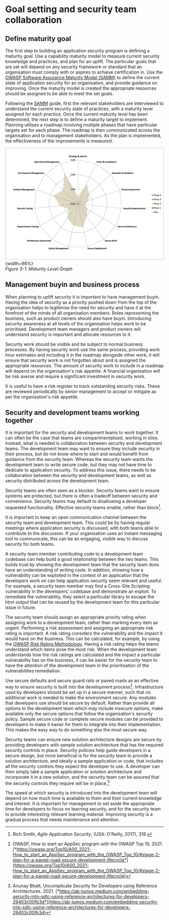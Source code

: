 # Goal setting and security team collaboration

## Define maturity goal

The first step to building an application security program is 
defining a maturity goal. Use a capability maturity model to measure
current security knowledge and practices, and plan for an uplift. The
particular goals that are set will depend on any security framework or
standard that an organisation must comply with or aspires to achieve
certification in. Use the [OWASP Software Assurance Maturity Model
(SAMM)](https://owasp.org/www-project-samm/) to define the current
state of application security for an organisation, and provide guidance
on improving. Once the maturity model is created the appropriate
resources should be assigned to be able to meet the set goals.

Following the [SAMM](https://owasp.org/www-project-samm/) guide, first
the relevant stakeholders are interviewed to understand the current
security state of practices, with a maturity level assigned for each
practice. Once the current maturity level has been determined, the
next step is to define a maturity target to implement. Planning
utilises a roadmap involving multiple phases that have particular 
targets set for each phase. The roadmap is then communicated across the
organisation and to management stakeholders. As the plan is implemented,
the effectiveness of the improvements is measured.

![Maturity Level Graph](images/maturitymodelgraph.png){width=98%}\
*Figure 3-1: Maturity Level Graph*

## Management buyin and business process

When planning to uplift security it is important to have management
buyin. Having the idea of security as a priority pushed down from the
top of the organisation helps to legitimise the need for security and
have it at the forefront of the minds of all organisation members. Roles
representing the business, such as product owners should also have
buyin. Introducing security awareness at all levels of the organisation
helps work to be prioritised. Development team managers and product
owners will understand security is important and allocate resources to
it.

Security work should be visible and be subject to normal business
processes. By having security work use the same process, providing work
hour estimates and including it in the roadmap alongside other work, it
will ensure that security work is not forgotten about and is assigned
the appropriate resources. The amount of security work to include in a
roadmap will depend on the organisation\'s risk appetite. A financial
organisation will be risk averse and require a significant investment in
security work.

It is useful to have a risk register to track outstanding security
risks. These are reviewed periodically by senior management to accept or
mitigate as per the organisation\'s risk appetite.

## Security and development teams working together

It is important for the security and development teams to work together.
It can often be the case that teams are compartmentalised, working in
silos. Instead, what is needed is collaboration between security and
development teams. The development team may want to ensure they include
security in their process, but do not know where to start and would
benefit from guidance from the security team. Whereas the security team
wants the development team to write secure code, but they may not have
time to dedicate to application security. To address this issue, there
needs to be collaboration between the security and development teams, as
well as security distributed across the development team.

Security teams are often seen as a blocker. Security teams want to
ensure systems are protected, but there is often a tradeoff between
security and convenience. Security teams may default to disallowing a
developer requested functionality. Effective security teams enable,
rather than block[^3].

It is important to keep an open communication channel between the
security team and development team. This could be by having regular
meetings where application security is discussed, with both teams able
to contribute to the discussion. If your organisation uses an instant
messaging tool to communicate, this can be an engaging, visible way to
discuss security for both teams.

A security team member contributing code to a development team codebase
can help build a good relationship between the two teams. This builds
trust by showing the development team that the security team does have
an understanding of writing code. In addition, showing how a
vulnerability can be exploited in the context of an application that the
developers work on can help application security seem relevant and
useful. For example, a security team member may find a Cross-Site
Scripting vulnerability in the developers\' codebase and demonstrate an
exploit. To remediate the vulnerability, they select a particular
library to escape the html output that can be reused by the development
team for this particular issue in future.

The security team should assign an appropriate priority rating when
assigning work to a development team, rather than marking every item as
urgent. Performing a risk assessment and assigning an appropriate risk
rating is important. A risk rating considers the vulnerability and the
impact it would have on the business. This can be calculated, for
example, by using the [OWASP Risk Rating Methodology](https://owasp.org/www-community/OWASP_Risk_Rating_Methodology).
Having a risk rating helps the teams understand which items pose the
most risk. When the development team understands how the risk ratings
are calculated and the impact a particular vulnerability has on the
business, it can be easier for the security team to have the attention
of the development team in the prioritisation of the vulnerabilities
remediation.

Use secure defaults and secure guard rails or paved roads as an
effective way to ensure security is built into the development
process[^4]. Infrastructure used by developers should be set up in a
secure manner, such that no additional work is needed to make the
environment secure. Any modules that developers use should be secure by
default. Rather than provide all options to the development team which
may include insecure options, make available only the secure options
that follow the organisation\'s security policy. Sample secure code or
complete secure modules can be provided to developers to make it easier
for them to integrate into their implementation. This makes the easy way
to do something also the most secure way.

Security teams can ensure new solution architecture designs are secure
by providing developers with sample solution architecture that has the
required security controls in place. Security policies help guide
developers in a secure design, but more beneficial is for the security
team to provide a solution architecture, and ideally a sample
application or code, that includes all the security controls they expect
the developer to use. A developer can then simply take a sample
application or solution architecture and incorporate it in a new
solution, and the security team can be assured that the security
controls they require will be in place.[^5]

The speed at which security is introduced into the development team will
depend on how much time is available to them and their current knowledge
and interest. It is important for management to set aside the
appropriate time for developers to focus on learning security, and for
the security team to provide interesting relevant learning material.
Improving security is a gradual process that needs maintenance and
attention.

[^3]:  Rich Smith, *Agile Application Security*, (USA: O\'Reilly, 2017),
    318.

[^4]:  OWASP, How to start an AppSec program with the OWASP Top 10. 2021. 
    [*https://owasp.org/Top10/A00_2021-How_to_start_an_AppSec_program_with_the_OWASP_Top_10/#stage-2-plan-for-a-paved-road-secure-development-lifecycle*](https://owasp.org/Top10/A00_2021-How_to_start_an_AppSec_program_with_the_OWASP_Top_10/#stage-2-plan-for-a-paved-road-secure-development-lifecycle)

[^5]:  Anunay Bhatt, Uncomplicate Security for Developers using
    Reference Architectures. 2021.
    [*https://ab-lumos.medium.com/embedding-security-into-sdlc-using-reference-architectures-for-developers-29403c00fb3d*](https://ab-lumos.medium.com/embedding-security-into-sdlc-using-reference-architectures-for-developers-29403c00fb3d)
